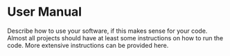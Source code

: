 # User Manual 

Describe how to use your software, if this makes sense for your code. Almost all projects should have at least some instructions on how to run the code. More extensive instructions can be provided here.

